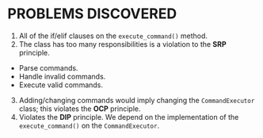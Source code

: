 # PROBLEMS DISCOVERED

1. All of the if/elif clauses on the `execute_command()` method.
2. The class has too many responsibilities is a violation to the **SRP** principle. 
- Parse commands.
- Handle invalid commands.
- Execute valid commands.
3. Adding/changing commands would imply changing the `CommandExecutor` class; this violates the **OCP** principle. 
4. Violates the **DIP** principle. We depend on the implementation of the `execute_command()` on the `CommandExecutor`.  